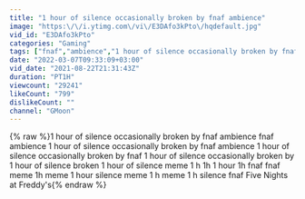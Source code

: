```yaml
---
title: "1 hour of silence occasionally broken by fnaf ambience"
image: "https:\/\/i.ytimg.com\/vi\/E3DAfo3kPto\/hqdefault.jpg"
vid_id: "E3DAfo3kPto"
categories: "Gaming"
tags: ["fnaf","ambience","1 hour of silence occasionally broken by fnaf ambience"]
date: "2022-03-07T09:33:09+03:00"
vid_date: "2021-08-22T21:31:43Z"
duration: "PT1H"
viewcount: "29241"
likeCount: "799"
dislikeCount: ""
channel: "GMoon"
---
```

{% raw %}1 hour of silence occasionally broken by fnaf ambience fnaf ambience 1 hour of silence occasionally broken by fnaf ambience 1 hour of silence occasionally broken by fnaf 1 hour of silence occasionally broken by 1 hour of silence broken 1 hour of silence meme 1 h 1h 1 hour 1h fnaf fnaf meme 1h meme 1 hour silence meme 1 h meme 1 h silence fnaf Five Nights at Freddy's{% endraw %}
